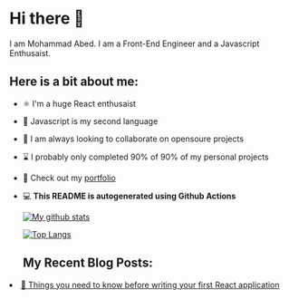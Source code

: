 <h1>Hi there 👋</h1>
<p>I am Mohammad Abed. I am a Front-End Engineer and a Javascript Enthusaist.</p>
<h2>Here is a bit about me:</h2>
<ul>
<li>
<p>⚛️ I'm a huge React enthusaist</p>
</li>
<li>
<p>📖 Javascript is my second language</p>
</li>
<li>
<p>🔎 I am always looking to collaborate on opensoure projects</p>
</li>
<li>
<p>⌛️ I probably only completed 90% of 90% of my personal projects</p>
</li>
<li>
<p>📝 Check out my <a href="https://mhmdabed.dev">portfolio</a></p>
</li>
<li>
<p>💻 <strong>This README is autogenerated using Github Actions</strong></p>
<p><a href="https://github.com/anuraghazra/github-readme-stats"><img src="https://github-readme-stats.vercel.app/api?username=mhmdabed11" alt="My github stats"></a></p>
<p><a href="https://github.com/anuraghazra/github-readme-stats"><img src="https://github-readme-stats.vercel.app/api/top-langs/?username=mhmdabed11&amp;layout=compact" alt="Top Langs"></a></p>
<h2>My Recent Blog Posts:</h2>
</li>
</ul>
 <li><a href="https://mhmdabed.dev/things-you-need-to-know-before-writing-your-first-react-app">🚀 Things you need to know before writing your first React application</a></li>
